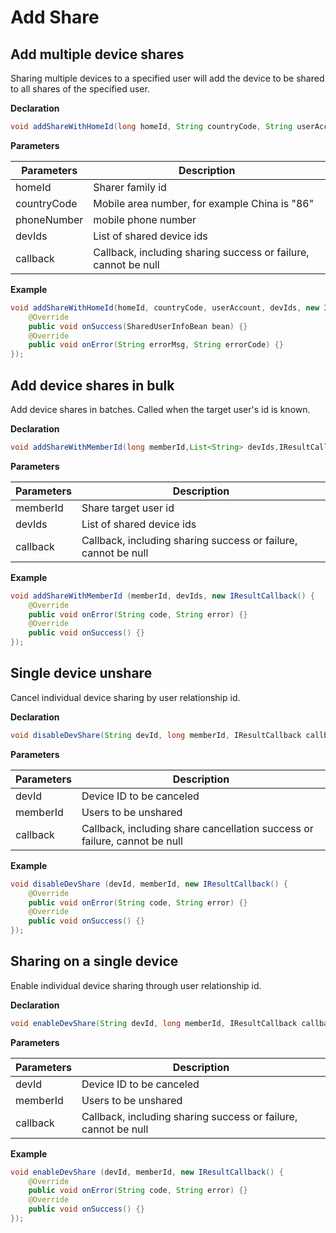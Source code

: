 # Add Share

## Add multiple device shares

Sharing multiple devices to a specified user will add the device to be shared to all shares of the specified user.

**Declaration**

```java
void addShareWithHomeId(long homeId, String countryCode, String userAccount, List<String> devIds, ITuyaResultCallback<SharedUserInfoBean> callback);
```

**Parameters**

| Parameters        | Description                                  |
| ----------- | ------------------------------------- |
| homeId      | Sharer family id                         |
| countryCode | Mobile area number, for example China is "86"             |
| phoneNumber | mobile phone number                              |
| devIds      | List of shared device ids                      |
| callback    | Callback, including sharing success or failure, cannot be null |

**Example**

```java
void addShareWithHomeId(homeId, countryCode, userAccount, devIds, new ITuyaResultCallback<SharedUserInfoBean>() {
    @Override
    public void onSuccess(SharedUserInfoBean bean) {}
    @Override
    public void onError(String errorMsg, String errorCode) {}
});
```

## Add device shares in bulk

Add device shares in batches. Called when the target user's id is known.

**Declaration**

```java
void addShareWithMemberId(long memberId,List<String> devIds,IResultCallback callback);
```

**Parameters**

| Parameters     | Description                                  |
| -------- | ------------------------------------- |
| memberId | Share target user id                        |
| devIds   | List of shared device ids                     |
| callback | Callback, including sharing success or failure, cannot be null |

**Example**

```java
void addShareWithMemberId (memberId, devIds, new IResultCallback() {
    @Override
    public void onError(String code, String error) {}
    @Override
    public void onSuccess() {}
});
```

## Single device unshare

Cancel individual device sharing by user relationship id.

**Declaration**

```java
void disableDevShare(String devId, long memberId, IResultCallback callback);
```

**Parameters**

| Parameters     | Description                                      |
| -------- | ----------------------------------------- |
| devId    | Device ID to be canceled                             |
| memberId | Users to be unshared                            |
| callback | Callback, including share cancellation success or failure, cannot be null |

**Example**

```java
void disableDevShare (devId, memberId, new IResultCallback() {
    @Override
    public void onError(String code, String error) {}
    @Override
    public void onSuccess() {}
});
```

## Sharing on a single device

Enable individual device sharing through user relationship id.

**Declaration**

```java
void enableDevShare(String devId, long memberId, IResultCallback callback);
```

**Parameters**

| Parameters     | Description                                      |
| -------- | ----------------------------------------- |
| devId    | Device ID to be canceled                                 |
| memberId | Users to be unshared                           |
| callback | Callback, including sharing success or failure, cannot be null |

**Example**

```java
void enableDevShare (devId, memberId, new IResultCallback() {
    @Override
    public void onError(String code, String error) {}
    @Override
    public void onSuccess() {}
});
```